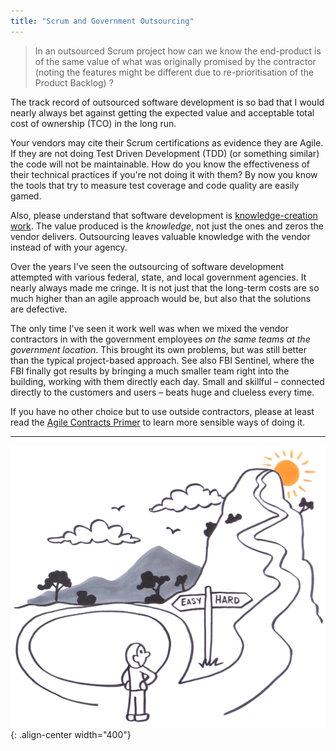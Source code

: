 ```yaml
---
title: "Scrum and Government Outsourcing"
---
```

> In an outsourced Scrum project how can we know the end-product is of the same value of what was originally promised by the contractor (noting the features might be different due to re-prioritisation of the Product Backlog) ?

The track record of outsourced software development is so bad that I would nearly always bet against getting the expected value and acceptable total cost of ownership (TCO) in the long run.
 
Your vendors may cite their Scrum certifications as evidence they are Agile.  If they are not doing Test Driven Development (TDD) (or something similar) the code will not be maintainable.  How do you know the effectiveness of their technical practices if you're not doing it with them?  By now you know the tools that try to measure test coverage and code quality are easily gamed.
 
Also, please understand that software development is [knowledge-creation work](/how-is-knowledge-creation-work-different).  The value produced is the *knowledge*, not just the ones and zeros the vendor delivers.  Outsourcing leaves valuable knowledge with the vendor instead of with your agency.

Over the years I've seen the outsourcing of software development attempted with various federal, state, and local government agencies.  It nearly always made me cringe.  It is not just that the long-term costs are so much higher than an agile approach would be, but also that the solutions are defective.  

The only time I've seen it work well was when we mixed the vendor contractors in with the government employees *on the same teams at the government location*.  This brought its own problems, but was still better than the typical project-based approach.  See also FBI Sentinel, where the FBI finally got results by bringing a much smaller team right into the building, working with them directly each day.  Small and skillful – connected directly to the customers and users – beats huge and clueless every time.
 
If you have no other choice but to use outside contractors, please at least read the [Agile Contracts Primer](https://agilecontracts.org) to learn more sensible ways of doing it.

----

![LeSS is hard](../images/less-is-hard.png){: .align-center width="400"}